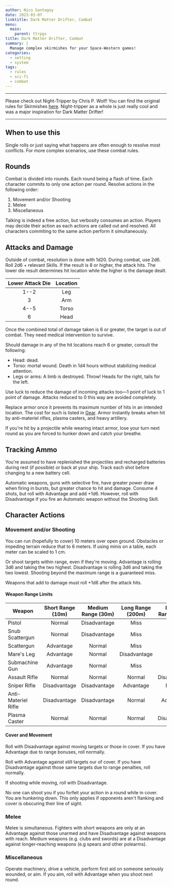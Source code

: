 ```yaml
---
author: Nico Santagoy
date: 2023-03-07
linktitle: Dark Matter Drifter, Combat
menu:
  main:
    parent: ttrpgs
title: Dark Matter Drifter, Combat
summary: |
  Manage complex skirmishes for your Space-Western games!
categories:
  - setting
  - system
tags:
  - rules
  - sci-fi
  - combat
---
```


---

Please check out Night-Tripper by Chris P. Wolf! You can find the original rules for Skirmishes [here](https://www.night-tripper.fun/chapters/rules-for-play/skirmishes/). Night-tripper as a whole is just really cool and was a major inspiration for Dark Matter Drifter!

---

## When to use this

Single rolls or just saying what happens are often enough to resolve most conflicts. For more complex scenarios, use these combat rules.

## Rounds

Combat is divided into rounds. Each round being a flash of time. Each character commits to only one action per round. Resolve actions in the following order:

1. Movement and/or Shooting
2. Melee
3. Miscellaneous

Talking is indeed a free action, but verbosity consumes an action. Players may decide their action as each actions are called out and resolved. All characters commiting to the same action perform it simultaneously.

## Attacks and Damage

Outside of combat, resolution is done with 1d20. During combat, use 2d6. Roll 2d6 + relevant Skills. If the result is 8 or higher, the attack hits. The lower die result determines hit location while the higher is the damage dealt.

| Lower Attack Die | Location |
| :--------------: | :------: |
|       1--2       |   Leg    |
|        3         |   Arm    |
|       4--5       |  Torso   |
|        6         |   Head   |

Once the combined total of damage taken is 6 or greater, the target is out of combat. They need medical intervention to survive.

Should damage in any of the hit locations reach 6 or greater, consult the following:

- Head: dead.
- Torso: mortal wound. Death in 1d4 hours without stabilizing medical attention.
- Legs or arms: A limb is destroyed. Throw! Heads for the right, tails for the left.

Use luck to reduce the damage of incoming attacks too—1 point of luck to 1 point of damage. Attacks reduced to 0 this way are avoided completely.

Replace armor once it prevents its maximum number of hits in an intended location. The cost for such is listed in [Gear](dark-matter-drifter-gear.md). Armor instantly breaks when hit by anti-materiel rifles, plasma casters, and heavy artillery.

If you're hit by a projectile while wearing intact armor, lose your turn next round as you are forced to hunker down and catch your breathe.

## Tracking Ammo

You're assumed to have replenished the projectiles and recharged batteries during rest (if possible) or back at your ship. Track each shot before changing to a new battery cell.

Automatic weapons, guns with selective fire, have greater power draw when firing in bursts, but greater chance to hit and damage. Consume 4 shots, but roll with Advantage and add +1d6. However, roll with Disadvantage if you fire an Automatic weapon without the Shooting Skill.

## Character Actions

### Movement and/or Shooting

You can run (hopefully to cover) 10 meters over open ground. Obstacles or impeding terrain reduce that to 6 meters. If using minis on a table, each meter can be scaled to 1 cm.

Or shoot targets within range, even if they're moving. Advantage is rolling 3d6 and taking the two highest. Disadvantage is rolling 3d6 and taking the two lowest. Shooting beyond the maximum range is a guaranteed miss.

Weapons that add to damage must roll +1d6 after the attack hits.

#### Weapon Range Limits

| Weapon              | Short Range (10m) | Medium Range (30m) | Long Range (200m) | Distant Range (1km) |
| ------------------- | :---------------: | :----------------: | :---------------: | :-----------------: |
| Pistol              |      Normal       |    Disadvantage    |       Miss        |        Miss         |
| Snub Scattergun     |      Normal       |    Disadvantage    |       Miss        |        Miss         |
| Scattergun          |     Advantage     |       Normal       |       Miss        |        Miss         |
| Mare's Leg          |     Advantage     |       Normal       |   Disadvantage    |        Miss         |
| Submachine Gun      |     Advantage     |       Normal       |       Miss        |        Miss         |
| Assault Rifle       |      Normal       |       Normal       |      Normal       |    Disadvantage     |
| Sniper Rifle        |   Disadvantage    |    Disadvantage    |     Advantage     |       Normal        |
| Anti-Materiel Rifle |   Disadvantage    |    Disadvantage    |      Normal       |      Advantage      |
| Plasma Caster       |      Normal       |       Normal       |      Normal       |    Disadvantage     |

#### Cover and Movement

Roll with Disadvantage against moving targets or those in cover. If you have Advantage due to range bonuses, roll normally.

Roll with Advantage against still targets our of cover. If you have Disadvantage against those same targets due to range penalties, roll normally.

If shooting while moving, roll with Disadvantage.

No one can shoot you if you forfeit your action in a round while in cover. You are hunkering down. This only applies if opponents aren't flanking and cover is obscuring their line of sight.

### Melee

Melee is simultaneous. Fighters with short weapons are only at an Advantage against those unarmed and have Disadvantage against weapons with reach. Medium weapons (e.g. clubs and swords) are at a Disadvantage against longer-reaching weapons (e.g spears and other polearms).

### Miscellaneous

Operate machinery, drive a vehicle, perform first aid on someone seriously wounded, or aim. If you aim, roll with Advantage when you shoot next round.
